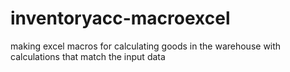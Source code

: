 # inventoryacc-macroexcel
making excel macros for calculating goods in the warehouse with calculations that match the input data
